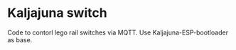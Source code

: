 # Kaljajuna switch

Code to contorl lego rail switches via MQTT. Use Kaljajuna-ESP-bootloader as base.